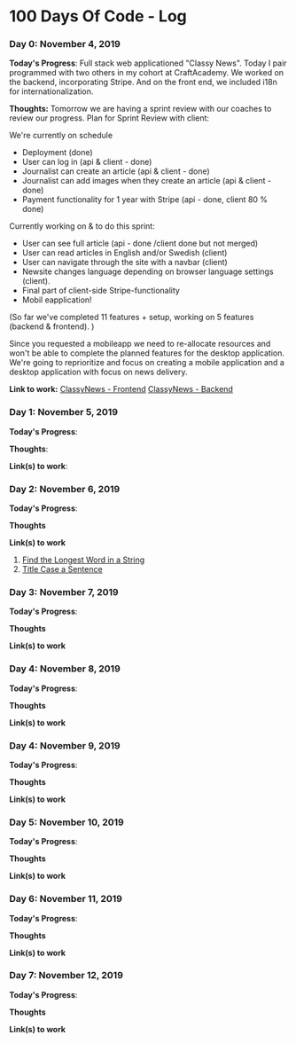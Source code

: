# 100 Days Of Code - Log

### Day 0: November 4, 2019

**Today's Progress**: Full stack web applicationed "Classy News". Today I pair programmed with two others in my cohort at CraftAcademy. We worked on the backend, incorporating Stripe. And on the front end, we included i18n for internationalization. 

**Thoughts:** Tomorrow we are having a sprint review with our coaches to review our progress. Plan for Sprint Review with client:

We're currently on schedule
- Deployment (done)
- User can log in (api & client - done)
- Journalist can create an article (api & client - done)
- Journalist can add images when they create an article (api & client - done)
- Payment functionality for 1 year with Stripe (api - done, client 80 % done)

 Currently working on & to do this sprint:
- User can see full article (api - done /client done but not merged)
- User can read articles in English and/or Swedish (client)
- User can navigate through the site with a navbar (client)
- Newsite changes language depending on browser language settings (client).
- Final part of client-side Stripe-functionality
- Mobil eapplication!

(So far we've completed 11 features + setup, working on 5 features (backend & frontend). )

Since you requested a mobileapp we need to re-allocate resources and won't be able to complete the planned features for the desktop application. We're going to reprioritize and focus on creating a mobile application and a desktop application with focus on news delivery. 

**Link to work:** [ClassyNews - Frontend](https://github.com/beccaburns/classy_news_client) [ClassyNews - Backend](https://github.com/beccaburns/classy_news_backend)

### Day 1: November 5, 2019

**Today's Progress**: 

**Thoughts**: 

**Link(s) to work**: []()


### Day 2: November 6, 2019

**Today's Progress**: 

**Thoughts** 

**Link(s) to work**
1. [Find the Longest Word in a String](https://www.freecodecamp.com/challenges/find-the-longest-word-in-a-string)
2. [Title Case a Sentence](https://www.freecodecamp.com/challenges/title-case-a-sentence)

### Day 3: November 7, 2019

**Today's Progress**: 

**Thoughts** 

**Link(s) to work**

### Day 4: November 8, 2019

**Today's Progress**: 

**Thoughts** 

**Link(s) to work**

### Day 4: November 9, 2019

**Today's Progress**: 

**Thoughts** 

**Link(s) to work**

### Day 5: November 10, 2019

**Today's Progress**: 

**Thoughts** 

**Link(s) to work**

### Day 6: November 11, 2019

**Today's Progress**: 

**Thoughts** 

**Link(s) to work**

### Day 7: November 12, 2019

**Today's Progress**: 

**Thoughts** 

**Link(s) to work**